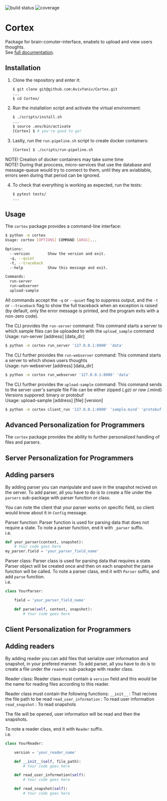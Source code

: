 ![build status](https://api.travis-ci.com/AvivYaniv/Cortex.svg?branch=master)
![coverage](https://codecov.io/gh/AvivYaniv/Cortex/branch/master/graph/badge.svg)

# Cortex

Package for brain-comuter-interface, enabels to upload and view users thoughts. 
<br/>See [full documentation](https://braincomputerinterface.readthedocs.io/en/latest/).

## Installation

1. Clone the repository and enter it:

    ```sh
    $ git clone git@github.com:AvivYaniv/Cortex.git
    ...
    $ cd Cortex/
    ```

2. Run the installation script and activate the virtual environment:

    ```sh
    $ ./scripts/install.sh
    ...
    $ source .env/bin/activate
    [Cortex] $ # you're good to go!
    ```

3. Lastly, run the ```run-pipeline.sh``` script to create docker containers:

   ```sh
   [Cortex] $ ./scripts/run-pipeline.sh
   ```

NOTE! Creation of docker containers may take some time <br/>
NOTE! During that proccess, micro-services that use the database and message-queue would try to connect to them, until they are aviablable, errors seen during that period can be ignored.<br/>

4. To check that everything is working as expected, run the tests:


    ```sh
    $ pytest tests/
    ...
    ```

## Usage

The `cortex` package provides a command-line interface:

```sh
$ python -m cortex
Usage: cortex [OPTIONS] COMMAND [ARGS]...

Options:
  --version        Show the version and exit.
  -q, --quiet
  -t, --traceback
  --help           Show this message and exit.

Commands:
  run-server
  run-webserver
  upload-sample

```

All commands accept the `-q` or `--quiet` flag to suppress output, and the `-t`
or `--traceback` flag to show the full traceback when an exception is raised
(by default, only the error message is printed, and the program exits with a
non-zero code).

The CLI provides the `run-server` command:
	This command starts a server to which sample files can be uploaded to with the `upload_sample` command
	<br/> Usage: run-server [address] [data_dir]

```sh
$ python -m cortex run_server '127.0.0.1:8000' 'data'

```

The CLI further provides the `run-webserver` command:
	This command starts a server to which shows users thoughts
	<br/> Usage: run-webserver [address] [data_dir]

```sh
$ python -m cortex run_webserver '127.0.0.1:8000' 'data'

```

The CLI further provides the `upload-sample` command:
	This command sends to the server user's sample file
	File can be either zipped (*.gz) or raw (*.mind)
	Versions suppored: binary or protobuf
	<br/> Usage: upload-sample [address] [file] [version]

```sh
$ python -m cortex client_run '127.0.0.1:8000' 'sample.mind' 'protobuf'

```

## Advanced Personalization for Programmers

The `cortex` package provides the ability to further personalized handling of files and parsers.

## Server Personalization for Programmers

## Adding parsers

By adding parser you can manipulate and save in the snapshot recived on the server.
To add parser, all you have to do is to create a file under the `parsers` sub-package with parser function or class.

You can note the client that your parser works on specific field, so client would know about it in `Config` message.

Parser function:
Parser function is used for parsing data that does not require a state.
To note a parser function, end it with `_parser` suffix.
<br/>i.e.
```python
def your_parser(context, snapshot):
    # Your code goes here
my_parser.field = 'your_parser_field_name'

```

Parser class:
Parser class is used for parsing data that requires a state.
Parser object will be created once and then on each snapshot the parse function will be called.
To note a parser class, end it with `Parser` suffix, and add `parse` function.
<br/>i.e.
```python
class YourParser:

    field = 'your_parser_field_name'

    def parse(self, context, snapshot):
        # Your code goes here
```

## Client Personalization for Programmers

## Adding readers

By adding reader you can add files that serialize user information and snapshot, in your prefered manner.
To add parser, all you have to do is to create a file under the `readers` sub-package with reader class.

Reader class:
Reader class must contain a `version` field and this would be the name for reading files according to this reader.

Reader class must contain the following functions:
`__init__`					: That recives the file path to be read	
`read_user_information` 	: To read user information
`read_snapshot` 			: To read snapshots

The file will be opened, user information will be read and then the snapshots.

To note a reader class, end it with `Reader` suffix.
<br/>i.e.
```python
class YourReader:

	version = 'your_reader_name'

	def __init__(self, file_path):
		# Your code goes here

	def read_user_information(self):
		# Your code goes here

	def read_snapshot(self):
		# Your code goes here
```
